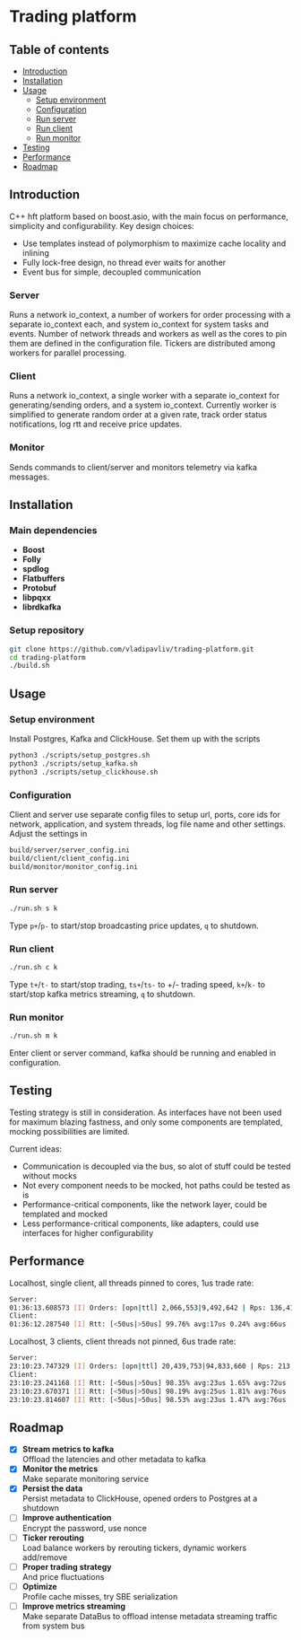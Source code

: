 # Trading platform

## Table of contents
- [Introduction](#introduction)
- [Installation](#installation)
- [Usage](#usage)
    - [Setup environment](#setup-environment)
    - [Configuration](#configuration)
    - [Run server](#run-server)
    - [Run client](#run-client)
    - [Run monitor](#run-monitor)
- [Testing](#testing)    
- [Performance](#performance)
- [Roadmap](#roadmap)

## Introduction
C++ hft platform based on boost.asio, with the main focus on performance, simplicity and configurability. Key design choices:
- Use templates instead of polymorphism to maximize cache locality and inlining
- Fully lock-free design, no thread ever waits for another
- Event bus for simple, decoupled communication

### Server
Runs a network io_context, a number of workers for order processing with a separate io_context each, and system io_context for system tasks and events. Number of network threads and workers as well as the cores to pin them are defined in the configuration file. Tickers are distributed among workers for parallel processing.

### Client
Runs a network io_context, a single worker with a separate io_context for generating/sending orders, and a system io_context. Currently worker is simplified to generate random order at a given rate, track order status notifications, log rtt and receive price updates.

### Monitor
Sends commands to client/server and monitors telemetry via kafka messages.

## Installation

### Main dependencies
- **Boost**
- **Folly**
- **spdlog**
- **Flatbuffers**
- **Protobuf**
- **libpqxx**
- **librdkafka**

### Setup repository
```bash
git clone https://github.com/vladipavliv/trading-platform.git
cd trading-platform
./build.sh
```

## Usage
### Setup environment
Install Postgres, Kafka and ClickHouse. Set them up with the scripts
```bash
python3 ./scripts/setup_postgres.sh
python3 ./scripts/setup_kafka.sh
python3 ./scripts/setup_clickhouse.sh
```

### Configuration
Client and server use separate config files to setup url, ports, core ids for network, application, and system threads, log file name and other settings.
Adjust the settings in 

```bash
build/server/server_config.ini
build/client/client_config.ini
build/monitor/monitor_config.ini
```

### Run server
```bash
./run.sh s k
```
Type `p+`/`p-` to start/stop broadcasting price updates, `q` to shutdown.

### Run client
```bash
./run.sh c k
```
Type `t+`/`t-` to start/stop trading, `ts+`/`ts-` to +/- trading speed, `k+`/`k-` to start/stop kafka metrics streaming, `q` to shutdown.

### Run monitor
```bash
./run.sh m k
```
Enter client or server command, kafka should be running and enabled in configuration.

## Testing
Testing strategy is still in consideration. As interfaces have not been used for maximum blazing fastness, and only some components are templated, mocking possibilities are limited.

Current ideas:
- Communication is decoupled via the bus, so alot of stuff could be tested without mocks
- Not every component needs to be mocked, hot paths could be tested as is
- Performance-critical components, like the network layer, could be templated and mocked
- Less performance-critical components, like adapters, could use interfaces for higher configurability

## Performance
Localhost, single client, all threads pinned to cores, 1us trade rate:

```bash
Server:
01:36:13.608573 [I] Orders: [opn|ttl] 2,066,553|9,492,642 | Rps: 136,410
Client:
01:36:12.287540 [I] Rtt: [<50us|>50us] 99.76% avg:17us 0.24% avg:66us
```

Localhost, 3 clients, client threads not pinned, 6us trade rate:

```bash
Server:
23:10:23.747329 [I] Orders: [opn|ttl] 20,439,753|94,833,660 | Rps: 213,990
Client:
23:10:23.241168 [I] Rtt: [<50us|>50us] 98.35% avg:23us 1.65% avg:72us
23:10:23.670371 [I] Rtt: [<50us|>50us] 98.19% avg:25us 1.81% avg:76us
23:10:23.814607 [I] Rtt: [<50us|>50us] 98.53% avg:23us 1.47% avg:76us
```

## Roadmap
- [x] **Stream metrics to kafka**  
Offload the latencies and other metadata to kafka
- [x] **Monitor the metrics**  
Make separate monitoring service
- [x] **Persist the data**  
Persist metadata to ClickHouse, opened orders to Postgres at a shutdown
- [ ] **Improve authentication**  
Encrypt the password, use nonce
- [ ] **Ticker rerouting**  
Load balance workers by rerouting tickers, dynamic workers add/remove
- [ ] **Proper trading strategy**  
And price fluctuations
- [ ] **Optimize**  
Profile cache misses, try SBE serialization
- [ ] **Improve metrics streaming**  
Make separate DataBus to offload intense metadata streaming traffic from system bus
